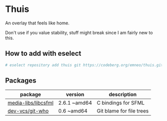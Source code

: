 # Thuis

An overlay that feels like home.

Don't use if you value stability, stuff might break since I am fairly new to
this.

## How to add with eselect

```sh
# eselect repository add thuis git https://codeberg.org/emneo/thuis.git
```

## Packages

| package | version | description |
| --- | --- | --- |
| [media-libs/libcsfml](https://github.com/SFML/CSFML) | 2.6.1 ~amd64 | C bindings for SFML |
| [dev-vcs/git-who](https://github.com/sinclairtarget/git-who) | 0.6 ~amd64 | Git blame for file trees |

